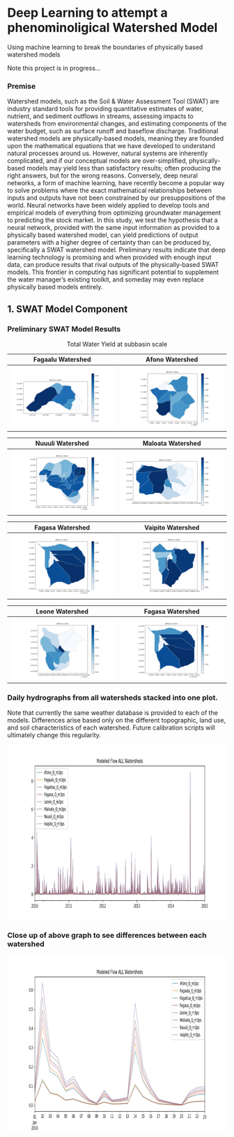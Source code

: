 # Deep Learning to attempt a phenominoligical Watershed Model 
 Using machine learning to break the boundaries of physically based watershed models

Note this project is in progress...

### Premise 
Watershed models, such as the Soil & Water Assessment Tool (SWAT) are industry standard tools for providing quantitative estimates of water, nutrient, and sediment outflows in streams, assessing impacts to watersheds from environmental changes, and estimating components of the water budget, such as surface runoff and baseflow discharge. Traditional watershed models are physically-based models, meaning they are founded upon the mathematical equations that we have developed to understand natural processes around us. However, natural systems are inherently complicated, and if our conceptual models are over-simplified, physically-based models may yield less than satisfactory results; often producing the right answers, but for the wrong reasons. Conversely, deep neural networks, a form of machine learning, have recently become a popular way to solve problems where the exact mathematical relationships between inputs and outputs have not been constrained by our presuppositions of the world. Neural networks have been widely applied to develop tools and empirical models of everything from optimizing groundwater management to predicting the stock market. In this study, we test the hypothesis that a neural network, provided with the same input information as provided to a physically based watershed model, can yield predictions of output parameters with a higher degree of certainty than can be produced by, specifically a SWAT watershed model. Preliminary results indicate that deep learning technology is promising and when provided with enough input data, can produce results that rival outputs of the physically-based SWAT models. This frontier in computing has significant potential to supplement the water manager’s existing toolkit, and someday may even replace physically based models entirely. 




## 1. SWAT Model Component 

### Preliminary SWAT Model Results
<p align="center">
   Total Water Yield at subbasin scale
</p>           

Fagaalu Watershed            |  Afono Watershed
:-------------------------:|:-------------------------:
![](/SWAT_model_Create/Fagaalu/model/Fagaalu/Figures/WYLD_2013.png)  |  ![](/SWAT_model_Create/Afono/model/Afono/Figures/WYLD_2013.png)

Nuuuli Watershed            |  Maloata Watershed
:-------------------------:|:-------------------------:
![](/SWAT_model_Create/Nuuuli/model/Nuuuli/Figures/WYLD_2013.png)  |  ![](/SWAT_model_Create/Maloata/model/Maloata/Figures/WYLD_2013.png)

Fagasa Watershed            |  Vaipito Watershed
:-------------------------:|:-------------------------:
![](/SWAT_model_Create/Fagasa/model/Fagasa/Figures/WYLD_2013.png)  |  ![](/SWAT_model_Create/Vaipito/model/Vaipito/Figures/WYLD_2013.png)


Leone Watershed            |  Fagasa Watershed
:-------------------------:|:-------------------------:
![](/SWAT_model_Create/Leone/model/Leone/Figures/WYLD_2013.png)  |  ![](/SWAT_model_Create/Fagasa/model/Fagasa/Figures/WYLD_2013.png)


### Daily hydrographs from all watersheds stacked into one plot. 
Note that currently the same weather database is provided to each of the models. Differences arise based only on the different topographic, land use, and soil characteristics of each watershed. Future calibration scripts will ultimately change this regularity. 



<p align="center">
  <img width="900" height="400" src=/Figures/SWAT_model/SWAT_flow_ALL.jpg >
</p>

### Close up of above graph to see differences between each watershed 
<p align="center">
  <img width="900" height="400" src=/Figures/SWAT_model/SWAT_flow_ALL_Closeup.jpg >
</p>
